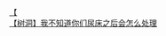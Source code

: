 [【](http://tieba.baidu.com/p/4145837232?see_lz=1&pn=)   
[【树洞】我不知道你们尿床之后会怎么处理](http://tieba.baidu.com/p/4146852869?see_lz=1&pn=)   
